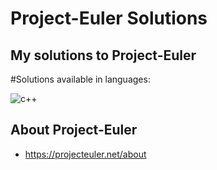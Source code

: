 # Project-Euler Solutions

## My solutions to Project-Euler
#Solutions available in languages:

<img src = "https://img.shields.io/badge/c++-%236C0101.svg?style=for-the-badge&logo=cplusplus&logoColor=white" alt="c++"/>

## About Project-Euler
- https://projecteuler.net/about
